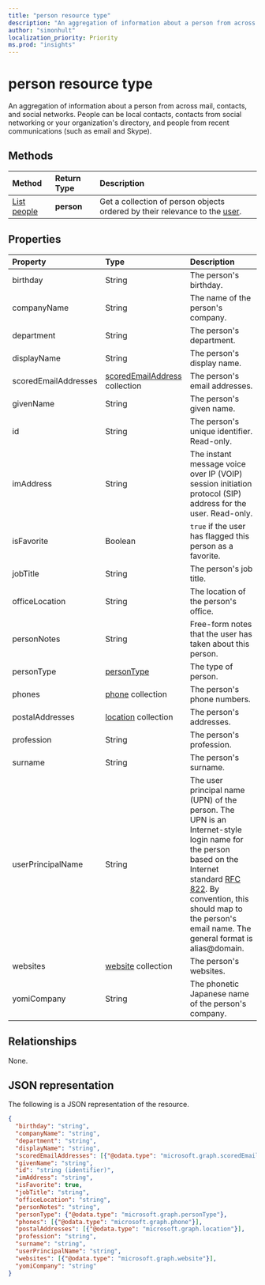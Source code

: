 ```yaml
---
title: "person resource type"
description: "An aggregation of information about a person from across mail, contacts, and social networks. People can be local contacts, contacts from social networking or your organization's directory, and people from recent communications (such as email and Skype)."
author: "simonhult"
localization_priority: Priority
ms.prod: "insights"
---
```


# person resource type

An aggregation of information about a person from across mail, contacts, and social networks. People can be local contacts, contacts from social networking or your organization's directory, and people from recent communications (such as email and Skype).

## Methods

| Method | Return Type | Description |
|:---------------|:--------|:----------|
|[List people](../api/user-list-people.md) | **person** |Get a collection of person objects ordered by their relevance to the [user](../resources/user.md).|

## Properties

| Property | Type | Description |
|:---------------|:--------|:----------|
|birthday|String|The person's birthday.|
|companyName|String|The name of the person's company.|
|department|String|The person's department.|
|displayName|String|The person's display name.|
|scoredEmailAddresses|[scoredEmailAddress](scoredemailaddress.md) collection|The person's email addresses.|
|givenName|String|The person's given name.|
|id|String|The person's unique identifier. Read-only.|
|imAddress|String|The instant message voice over IP (VOIP) session initiation protocol (SIP) address for the user. Read-only.|
|isFavorite|Boolean|`true` if the user has flagged this person as a favorite.|
|jobTitle|String|The person's job title.|
|officeLocation|String|The location of the person's office.|
|personNotes|String|Free-form notes that the user has taken about this person.|
|personType|[personType](persontype.md) |The type of person.|
|phones|[phone](phone.md) collection|The person's phone numbers.|
|postalAddresses|[location](location.md) collection|The person's addresses.|
|profession|String|The person's profession.|
|surname|String|The person's surname.|
|userPrincipalName|String|The user principal name (UPN) of the person. The UPN is an Internet-style login name for the person based on the Internet standard [RFC 822](https://www.ietf.org/rfc/rfc0822.txt). By convention, this should map to the person's email name. The general format is alias@domain.|
|websites|[website](website.md) collection|The person's websites.|
|yomiCompany|String|The phonetic Japanese name of the person's company.|

## Relationships

None.

## JSON representation

The following is a JSON representation of the resource.

<!--{
  "blockType": "resource",
  "optionalProperties": [],
  "baseType": "microsoft.graph.entity",
  "@odata.type": "microsoft.graph.person"
}-->

```json
{
  "birthday": "string",
  "companyName": "string",
  "department": "string",
  "displayName": "string",
  "scoredEmailAddresses": [{"@odata.type": "microsoft.graph.scoredEmailAddress"}],
  "givenName": "string",
  "id": "string (identifier)",
  "imAddress": "string",
  "isFavorite": true,
  "jobTitle": "string",
  "officeLocation": "string",
  "personNotes": "string",
  "personType": {"@odata.type": "microsoft.graph.personType"},
  "phones": [{"@odata.type": "microsoft.graph.phone"}],
  "postalAddresses": [{"@odata.type": "microsoft.graph.location"}],
  "profession": "string",
  "surname": "string",
  "userPrincipalName": "string",
  "websites": [{"@odata.type": "microsoft.graph.website"}],
  "yomiCompany": "string"
}

```

<!-- uuid: 8fcb5dbc-d5aa-4681-8e31-b001d5168d79
2015-10-25 14:57:30 UTC -->
<!-- {
  "type": "#page.annotation",
  "description": "person resource",
  "keywords": "",
  "section": "documentation",
  "tocPath": ""
}-->
